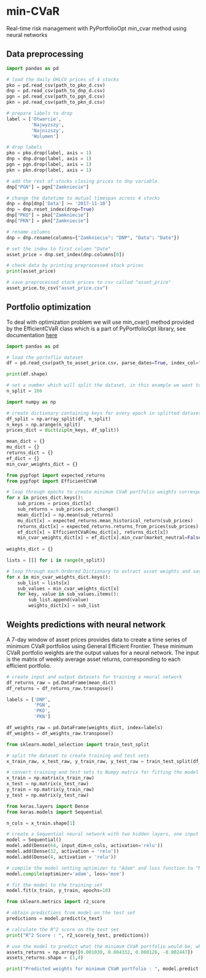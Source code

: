 # min-CVaR
Real-time risk management with PyPortfolioOpt min_cvar method using neural networks

## Data preprocessing

```python
import pandas as pd

# load the daily OHLCV prices of 4 stocks
pko = pd.read_csv(path_to_pko_d.csv)
dnp = pd.read_csv(path_to_dnp_d.csv)
pgn = pd.read_csv(path_to_pgn_d.csv)
pkn = pd.read_csv(path_to_pkn_d.csv)

# prepare labels to drop
label = ['Otwarcie',
         'Najwyzszy',
         'Najnizszy',
         'Wolumen']

# drop labels
pko = pko.drop(label, axis = 1)
dnp = dnp.drop(label, axis = 1)
pgn = pgn.drop(label, axis = 1)
pkn = pkn.drop(label, axis = 1)

# add the rest of stocks closing prices to dnp variable. 
dnp["PGN"] = pgn["Zamkniecie"]

# change the datetime to mutual timespan across 4 stocks
dnp = dnp[dnp['Data'] >= '2017-11-10']
dnp = dnp.reset_index(drop=True)
dnp["PKO"] = pko["Zamkniecie"]
dnp["PKN"] = pkn["Zamkniecie"]

# rename columns 
dnp = dnp.rename(columns={"Zamkniecie": "DNP", "Data": "Date"})

# set the index to first column "Date"
asset_price = dnp.set_index(dnp.columns[0])

# check data by printing preprocessed stock prices
print(asset_price)

# save preprocessed stock prices to csv called "asset_price"
asset_price.to_csv("asset_price.csv")
```

## Portfolio optimization
To deal with optimization problem we will use min_cvar() method provided by the EfficientCVaR class which is a part of PyPortfolioOpt library, see documentation [here](https://pyportfolioopt.readthedocs.io/en/latest/GeneralEfficientFrontier.html)

```python
import pandas as pd

# load the portoflio dataset
df = pd.read_csv(path_to_asset_price.csv, parse_dates=True, index_col="Date")

print(df.shape)

# set a number which will split the dataset, in this example we want to split data into a 7-day window of asset prices
n_split = 166

import numpy as np

# create dictionary containing keys for every epoch in splitted dataset
df_split = np.array_split(df, n_split)
n_keys = np.arange(n_split)
prices_dict = dict(zip(n_keys, df_split))

mean_dict = {}
mu_dict = {}
returns_dict = {}
ef_dict = {}
min_cvar_weights_dict = {}

from pypfopt import expected_returns
from pypfopt import EfficientCVaR

# loop through epochs to create minimum CVaR portfolio weights corresponding to each epoch
for x in prices_dict.keys():
    sub_prices = prices_dict[x]
    sub_returns = sub_prices.pct_change()
    mean_dict[x] = np.mean(sub_returns)
    mu_dict[x] = expected_returns.mean_historical_return(sub_prices)
    returns_dict[x] = expected_returns.returns_from_prices(sub_prices)
    ef_dict[x] = EfficientCVaR(mu_dict[x], returns_dict[x])
    min_cvar_weights_dict[x] = ef_dict[x].min_cvar(market_neutral=False)
    
weights_dict = {}

lists = [[] for i in range(n_split)]

# loop through each Ordered Dictionary to extract asset weights and save them as dictionary called "weights_dict" 
for x in min_cvar_weights_dict.keys():
    sub_list = lists[x]
    sub_values = min_cvar_weights_dict[x]
    for key, value in sub_values.items():
        sub_list.append(value)
        weights_dict[x] = sub_list
```

## Weights predictions with neural network
A 7-day window of asset prices provides data to create a time series of minimum CVaR portfolios using General Efficient Frontier. These minimum CVaR portfolio weights are the output values for a neural network. The input is the matrix of weekly average asset returns, corresponding to each efficient portfolio.


```python
# create input and output datasets for training a neural network 
df_returns_raw = pd.DataFrame(mean_dict)
df_returns = df_returns_raw.transpose()

labels = ['DNP',
          'PGN', 
          'PKO', 
          'PKN']

df_weights_raw = pd.DataFrame(weights_dict, index=labels)
df_weights = df_weights_raw.transpose()

from sklearn.model_selection import train_test_split

# split the dataset to create training and test sets
x_train_raw, x_test_raw, y_train_raw, y_test_raw = train_test_split(df_returns, df_weights, test_size=.3, random_state=123)

# convert training and test sets to Numpy matrix for fitting the model
x_train = np.matrix(x_train_raw)
x_test = np.matrix(x_test_raw)
y_train = np.matrix(y_train_raw)
y_test = np.matrix(y_test_raw)

from keras.layers import Dense
from keras.models import Sequential

n_cols = x_train.shape[1]

# create a Sequential neural network with two hidden layers, one input layer and one output layer using the ReLU activation
model = Sequential() 
model.add(Dense(64, input_dim=n_cols, activation='relu')) 
model.add(Dense(32, activation = 'relu')) 
model.add(Dense(4, activation = 'relu'))

# compile the model setting aptimizer to "Adam" and loss function to "Mean Squared Error"
model.compile(optimizer='adam', loss='mse')

# fit the model to the training set 
model.fit(x_train, y_train, epochs=10)

from sklearn.metrics import r2_score

# obtain predictions from model on the test set
predictions = model.predict(x_test)

# calculate the R^2 score on the test set
print("R^2 Score : ", r2_score(y_test, predictions))

# use the model to predict what the minimum CVaR portfolio would be, when new asset data is presented
assets_returns = np.array([0.001030, 0.004332, 0.000126, -0.002447]) 
assets_returns.shape = (1,4) 

print("Predicted weights for minimum CVaR portfolio : ", model.predict(assets_returns))
```
